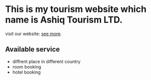 # This is my tourism website which name is Ashiq Tourism LTD.

visit our website: [see more](https://ashiq-tourism-ltd.web.app/).

## Available service

* diffrent place in different country
* room booking 
* hotel booking
